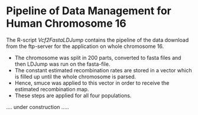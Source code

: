# Pipeline of Data Management for Human Chromosome 16 

The R-script *Vcf2FastaLDJump* contains the pipeline of the data download from the ftp-server for the application on whole chromosome 16. 

* The chromosome was split in 200 parts, converted to fasta files and then LDJump was run on the fasta-file. 
* The constant estimated recombination rates are stored in a vector which is filled up until the whole chromosome is parsed. 
* Hence, smuce was applied to this vector in order to receive the estimated recombination map. 
* These steps are applied for all four populations. 

<!----- # Data Management for Human Chromosome 21 

* We downloaded the *vcf*-File for the populations of TSI, FIN, GBR, and IBS from [here](<http://phase3browser.1000genomes.org/Homo_sapiens/Location/Overview?r=21:41187000-41290679>) by using the "Get VCF Data" option. 
* For the later following conversion, we also downloaded the reference of this region by using the "Export Data" option ([from here](<http://phase3browser.1000genomes.org/Homo_sapiens/Location/Overview?r=21:41187000-41290679>)) as *fasta*-file and read it with the *read.dna* function from the R-package *ape*. 
* We selected the first 50 individuals based on the individuals names and loaded this file in the workspace. 
* Then, we applied the *vcfR2DNAbin* function from the R-package *vcfR*. 
* Then we created the *fasta*-file with the *write.dna* function from the *ape* R-package. 
----->

.... under construction .....


